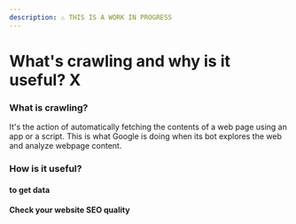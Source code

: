 ```yaml
---
description: ⚠️ THIS IS A WORK IN PROGRESS
---
```


# What's crawling and why is it useful? X

### What is crawling?

It's the action of automatically fetching the contents of a web page using an app or a script. This is what Google is doing when its bot explores the web and analyze webpage content.

### How is it useful?

#### to get data

#### Check your website SEO quality



